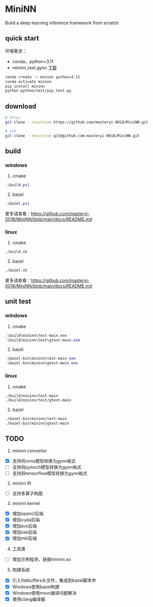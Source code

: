 # MiniNN

Build a deep learning inference framework from scratch

## quick start

环境需求：
- conda，python=3.11
- mininn_test.gynn [下载](https://github.com/masteryi-0018/MiniNN/releases/download/mininn-0.0.1/mininn_test.gynn)

```sh
conda create -n mininn python=3.11
conda activate mininn
pip install mininn
python python/test/pip_test.py
```

## download

```sh
# https
git clone --recursive https://github.com/masteryi-0018/MiniNN.git

# ssh
git clone --recursive git@github.com:masteryi-0018/MiniNN.git
```

## build

### windows

1. cmake

```ps1
.\build.ps1
```

2. bazel

```ps1
.\bazel.ps1
```

更多请查看：<https://github.com/masteryi-0018/MiniNN/blob/main/docs/README.md>

### linux

1. cmake

```sh
./build.sh
```

2. bazel

```sh
./bazel.sh
```

更多请查看：<https://github.com/masteryi-0018/MiniNN/blob/main/docs/README.md>

## unit test

### windows

1. cmake

```ps1
.\build\mininn\test-main.exe
.\build\mininn\test\gtest-main.exe
```

2. bazel

```ps1
.\bazel-bin\mininn\test-main.exe
.\bazel-bin\mininn\gtest-main.exe
```

### linux

1. cmake

```sh
./build/mininn/test-main
./build/mininn/test/gtest-main
```

2. bazel

```sh
./bazel-bin/mininn/test-main
./bazel-bin/mininn/gtest-main
```

## TODO

1. mininn convertor
- [x] 支持将onnx模型转换为gynn格式
- [ ] 支持将pytorch模型转换为gynn格式
- [ ] 支持将tensorflow模型转换为gynn格式

2. mininn IR
- [ ] 支持多算子构图

3. mininn kernel
- [x] 增加opencl后端
- [x] 增加cuda后端
- [x] 增加avx后端
- [x] 增加sse后端
- [x] 增加mkl后端

4. 工具类
- [ ] 增加示例程序，链接mininn.so

5. 构建系统
- [x] 引入flatbuffers头文件，集成到bazel脚本中
- [x] Windows使用bazel构建
- [x] Windows使用msvc编译问题解决
- [x] 使用clang编译器